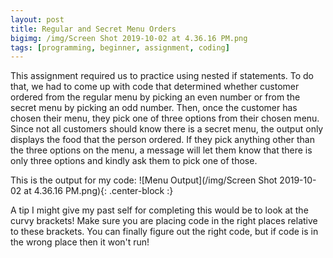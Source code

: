 ```yaml
---
layout: post
title: Regular and Secret Menu Orders
bigimg: /img/Screen Shot 2019-10-02 at 4.36.16 PM.png
tags: [programming, beginner, assignment, coding]
---
```

This assignment required us to practice using nested if statements.
To do that, we had to come up with code that determined whether customer ordered from the regular menu by picking an even number
or from the secret menu by picking an odd number. 
Then, once the customer has chosen their menu, they pick one of three options from their chosen menu.
Since not all customers should know there is a secret menu, the output only displays the food that the person ordered.
If they pick anything other than the three options on the menu, a message will let them know that there is only three options
and kindly ask them to pick one of those.

This is the output for my code:
![Menu Output](/img/Screen Shot 2019-10-02 at 4.36.16 PM.png){: .center-block :}

A tip I might give my past self for completing this would be to look at the curvy brackets!
Make sure you are placing code in the right places relative to these brackets.
You can finally figure out the right code, but if code is in the wrong place then it won't run!
